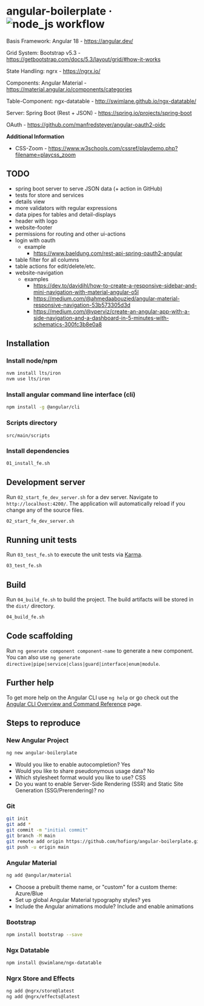 # angular-boilerplate &middot; ![node_js workflow](https://github.com/hofiorg/angular-boilerplate/actions/workflows/node.js.yml/badge.svg)

Basis Framework: Angular 18 - https://angular.dev/

Grid System: Bootstrap v5.3 - https://getbootstrap.com/docs/5.3/layout/grid/#how-it-works

State Handling: ngrx - https://ngrx.io/

Components: Angular Material - https://material.angular.io/components/categories

Table-Component: ngx-datatable - http://swimlane.github.io/ngx-datatable/

Server: Spring Boot (Rest + JSON) - https://spring.io/projects/spring-boot

OAuth - https://github.com/manfredsteyer/angular-oauth2-oidc

**Additional Information**

- CSS-Zoom - https://www.w3schools.com/cssref/playdemo.php?filename=playcss_zoom

## TODO

- spring boot server to serve JSON data (+ action in GitHub)
- tests for store and services
- details view
- more validators with regular expressions
- data pipes for tables and detail-displays
- header with logo
- website-footer
- permissions for routing and other ui-actions
- login with oauth
  - example
    - <https://www.baeldung.com/rest-api-spring-oauth2-angular>
- table filter for all columns
- table actions for edit/delete/etc.
- website-navigation
  - examples 
    - <https://dev.to/davidihl/how-to-create-a-responsive-sidebar-and-mini-navigation-with-material-angular-o5l>
    - <https://medium.com/@ahmedaabouzied/angular-material-responsive-navigation-53b573305d3d>
    - <https://medium.com/@vperviz/create-an-angular-app-with-a-side-navigation-and-a-dashboard-in-5-minutes-with-schematics-300fc3b8e0a8>

## Installation

### Install node/npm

```sh
nvm install lts/iron
nvm use lts/iron
```

### Install angular command line interface (cli)

```sh
npm install -g @angular/cli
```

### Scripts directory

`src/main/scripts`

### Install dependencies

```sh
01_install_fe.sh
``` 

## Development server

Run `02_start_fe_dev_server.sh` for a dev server. Navigate to `http://localhost:4200/`. The application will automatically reload if you change any of the source files.

```sh
02_start_fe_dev_server.sh
``` 

## Running unit tests

Run `03_test_fe.sh` to execute the unit tests via [Karma](https://karma-runner.github.io).

```sh
03_test_fe.sh
``` 

## Build

Run `04_build_fe.sh` to build the project. The build artifacts will be stored in the `dist/` directory.

```sh
04_build_fe.sh
``` 

## Code scaffolding

Run `ng generate component component-name` to generate a new component. You can also use `ng generate directive|pipe|service|class|guard|interface|enum|module`.

## Further help

To get more help on the Angular CLI use `ng help` or go check out the [Angular CLI Overview and Command Reference](https://angular.dev/tools/cli) page.

## Steps to reproduce

### New Angular Project

```sh
ng new angular-boilerplate
```

- Would you like to enable autocompletion? Yes
- Would you like to share pseudonymous usage data? No
- Which stylesheet format would you like to use? CSS
- Do you want to enable Server-Side Rendering (SSR) and Static Site Generation (SSG/Prerendering)? no

### Git

```sh
git init
git add *
git commit -m "initial commit"
git branch -M main
git remote add origin https://github.com/hofiorg/angular-boilerplate.git
git push -u origin main
```

### Angular Material

```sh
ng add @angular/material
```

- Choose a prebuilt theme name, or "custom" for a custom theme: Azure/Blue
- Set up global Angular Material typography styles? yes
- Include the Angular animations module? Include and enable animations

### Bootstrap

```sh
npm install bootstrap --save
```

### Ngx Datatable

```sh
npm install @swimlane/ngx-datatable
```

### Ngrx Store and Effects

```sh
ng add @ngrx/store@latest
ng add @ngrx/effects@latest
```
